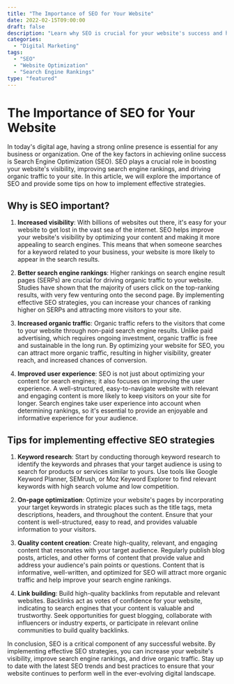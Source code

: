 ```yaml
--- 
title: "The Importance of SEO for Your Website"
date: 2022-02-15T09:00:00
draft: false
description: "Learn why SEO is crucial for your website's success and how to implement effective strategies."
categories: 
  - "Digital Marketing"
tags: 
  - "SEO"
  - "Website Optimization"
  - "Search Engine Rankings"
type: "featured"
--- 
```


# The Importance of SEO for Your Website

In today's digital age, having a strong online presence is essential for any business or organization. One of the key factors in achieving online success is Search Engine Optimization (SEO). SEO plays a crucial role in boosting your website's visibility, improving search engine rankings, and driving organic traffic to your site. In this article, we will explore the importance of SEO and provide some tips on how to implement effective strategies.

## Why is SEO important?

1. **Increased visibility**: With billions of websites out there, it's easy for your website to get lost in the vast sea of the internet. SEO helps improve your website's visibility by optimizing your content and making it more appealing to search engines. This means that when someone searches for a keyword related to your business, your website is more likely to appear in the search results.

2. **Better search engine rankings**: Higher rankings on search engine result pages (SERPs) are crucial for driving organic traffic to your website. Studies have shown that the majority of users click on the top-ranking results, with very few venturing onto the second page. By implementing effective SEO strategies, you can increase your chances of ranking higher on SERPs and attracting more visitors to your site.

3. **Increased organic traffic**: Organic traffic refers to the visitors that come to your website through non-paid search engine results. Unlike paid advertising, which requires ongoing investment, organic traffic is free and sustainable in the long run. By optimizing your website for SEO, you can attract more organic traffic, resulting in higher visibility, greater reach, and increased chances of conversion.

4. **Improved user experience**: SEO is not just about optimizing your content for search engines; it also focuses on improving the user experience. A well-structured, easy-to-navigate website with relevant and engaging content is more likely to keep visitors on your site for longer. Search engines take user experience into account when determining rankings, so it's essential to provide an enjoyable and informative experience for your audience.

## Tips for implementing effective SEO strategies

1. **Keyword research**: Start by conducting thorough keyword research to identify the keywords and phrases that your target audience is using to search for products or services similar to yours. Use tools like Google Keyword Planner, SEMrush, or Moz Keyword Explorer to find relevant keywords with high search volume and low competition.

2. **On-page optimization**: Optimize your website's pages by incorporating your target keywords in strategic places such as the title tags, meta descriptions, headers, and throughout the content. Ensure that your content is well-structured, easy to read, and provides valuable information to your visitors.

3. **Quality content creation**: Create high-quality, relevant, and engaging content that resonates with your target audience. Regularly publish blog posts, articles, and other forms of content that provide value and address your audience's pain points or questions. Content that is informative, well-written, and optimized for SEO will attract more organic traffic and help improve your search engine rankings.

4. **Link building**: Build high-quality backlinks from reputable and relevant websites. Backlinks act as votes of confidence for your website, indicating to search engines that your content is valuable and trustworthy. Seek opportunities for guest blogging, collaborate with influencers or industry experts, or participate in relevant online communities to build quality backlinks.

In conclusion, SEO is a critical component of any successful website. By implementing effective SEO strategies, you can increase your website's visibility, improve search engine rankings, and drive organic traffic. Stay up to date with the latest SEO trends and best practices to ensure that your website continues to perform well in the ever-evolving digital landscape.

